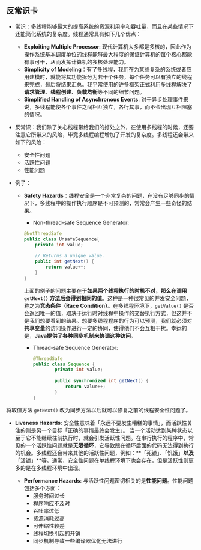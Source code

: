 
## 反常识卡
- 常识：多线程能够最大的提高系统的资源利用率和吞吐量，而且在某些情况下还能简化系统的复杂度。线程通常具有如下几个优点：
	- **Exploiting Multiple Processor**: 现代计算机大多都是多核的，因此作为操作系统基本调度单位的线程能够最大程度的保证计算机的每个核心都能有事可干，从而发挥计算机的多核处理能力。
	- **Simplicity of Modeling**：有了多线程，我们在为某些复杂的系统或者应用建模时，就能将其功能拆分为若干个任务，每个任务可以有独立的线程来完成，最后将结果汇总。我平常使用的许多框架正式利用多线程解决了**请求管理**、**线程创建**、**负载均衡**等不同的细节问题。
	- **Simplified Handling of Asynchronous Events**: 对于异步处理事件来说，多线程能使各个事件之间相互独立，各行其事，而不会出现互相阻塞的情况。

- 反常识：我们除了关心线程带给我们的好处之外，在使用多线程的时候，还要注意它所带来的风险，毕竟多线程编程增加了开发的复杂度。多线程还会带来如下的风险：
	- 安全性问题
	- 活跃性问题
	- 性能问题
- 例子：
	- **Safety Hazards**：线程安全是一个非常复杂的问题，在没有足够同步的情况下，多线程中的操作执行顺序是不可预测的，常常会产生一些奇怪的结果。
		- Non-thread-safe Sequence Generator:

		```java
		@NotThreadSafe
		public class UnsafeSequence{
			private int value;
			
			// Returns a unique value.
			public int getNext() {
				return value++;
			}
		}
		```

		上面的例子的问题主要在于**如果两个线程执行的时机不对，那么在调用 `getNext()` 方法后会得到相同的值**。这种是一种很常见的并发安全问题，称之为**竞态条件（Race Condition）**。在多线程环境下，`getValue()` 是否会返回唯一的值，取决于运行时对线程中操作的交替执行方式，但这并不是我们想要看到的结果。想要多线程程序的行为可以预测，我们就必须对**共享变量**的访问操作进行一定的协同，使得他们不会互相干扰。幸运的是，**Java提供了各种同步机制来协调这种访问**。
		- Thread-safe Sequence Generator:

			```java
			@ThreadSafe
			public class Sequence {
					private int value;
					
					public synchronized int getNext() {
						return value++;
					}
			}
			```

将取值方法 `getNext()` 改为同步方法以后就可以修复之前的线程安全性问题了。

- **Liveness Hazards**: 安全性意味着「永远不要发生糟糕的事情」，而活跃性关注的则是另一个目标「正确的事情最终会发生」。 当一个活动达到某种状态以至于它不能继续往前执行时，就会引发活跃性问题。在串行执行的程序中，常见的一个活跃性问题就是**无限循环**，它导致跟在循环后面的代码无法得到执行的机会。多线程还会带来其他的活跃性问题，例如：**「死锁」、「饥饿」**以及**「活锁」**等。通常，安全性问题在单线程环境下也会存在，但是活跃性则更多的是在多线程环境中出现。

	- **Performance Hazards**: 与活跃性问题密切相关的是**性能问题**。性能问题包括多个方面：
		- 服务时间过长
		- 程序响应不及时
		- 吞吐率过低
		- 资源消耗过高
		- 可伸缩性较差
		- 线程切换引起的开销
		- 同步机制导致一些编译器优化无法进行
